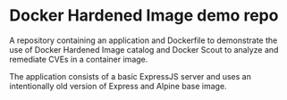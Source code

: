 # Docker Hardened Image demo repo

A repository containing an application and Dockerfile to demonstrate the use of Docker Hardened Image catalog and Docker Scout to analyze and remediate CVEs in a container image.

The application consists of a basic ExpressJS server and uses an intentionally old version of Express and Alpine base image.
 
